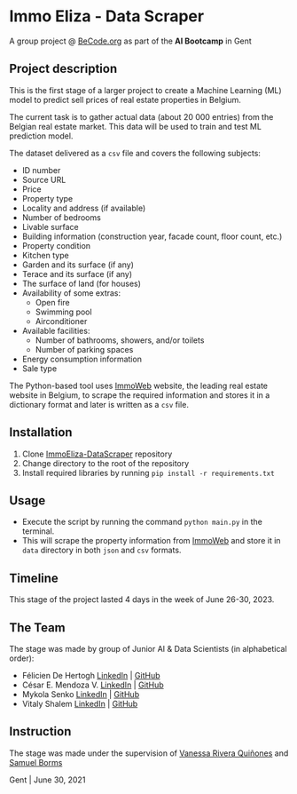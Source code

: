 # Immo Eliza - Data Scraper

A group project @ [BeCode.org](https://becode.org/) as part of the **AI Bootcamp** in Gent

## Project description

This is the first stage of a larger project to create a Machine Learning (ML) model to predict sell prices of real estate properties in Belgium.

The current task is to gather actual data (about 20 000 entries) from the Belgian real estate market. This data will be used to train and test ML prediction model.

The dataset delivered as a `csv` file and covers the following subjects:

- ID number
- Source URL
- Price
- Property type
- Locality and address (if available)
- Number of bedrooms
- Livable surface
- Building information (construction year, facade count, floor count, etc.)
- Property condition
- Kitchen type
- Garden and its surface (if any)
- Terace and its surface (if any)
- The surface of land (for houses)
- Availability of some extras:
  - Open fire
  - Swimming pool
  - Airconditioner
- Available facilities:
  - Number of bathrooms, showers, and/or toilets
  - Number of parking spaces
- Energy consumption information
- Sale type

The Python-based tool uses [ImmoWeb](https://www.immoweb.be/en) website, the leading real estate website in Belgium, to scrape the required information and stores it in a dictionary format and later is written as a `csv` file.

## Installation

1. Clone [ImmoEliza-DataScraper](https://github.com/MykolaSenko/ImmoEliza-Data-Scrapper.git) repository
2. Change directory to the root of the repository
3. Install required libraries by running `pip install -r requirements.txt`

## Usage

- Execute the script by running the command `python main.py` in the terminal.
- This will scrape the property information from [ImmoWeb](https://www.immoweb.be/en) and store it in `data` directory in both `json` and `csv` formats.

## Timeline

This stage of the project lasted 4 days in the week of June 26-30, 2023.

## The Team

The stage was made by group of Junior AI & Data Scientists (in alphabetical order):

- Félicien De Hertogh [LinkedIn](https://www.linkedin.com/in/feliciendehertogh/) | [GitHub](https://github.com/feldeh)
- César E. Mendoza V. [LinkedIn](https://www.linkedin.com/in/mendoce24/) | [GitHub](https://github.com/mendoce24)
- Mykola Senko [LinkedIn](https://www.linkedin.com/in/mykola-senko-683510a4/) | [GitHub](https://github.com/MykolaSenko)
- Vitaly Shalem [LinkedIn](https://www.linkedin.com/in/vitaly-shalem-26aab265/) | [GitHub](https://github.com/vitaly-shalem)

## Instruction

The stage was made under the supervision of [Vanessa Rivera Quiñones](https://www.linkedin.com/in/vriveraq/) and [Samuel Borms](https://www.linkedin.com/in/sam-borms/?originalSubdomain=be)

Gent | June 30, 2021
